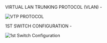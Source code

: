 VIRTUAL LAN TRUNKING PROTOCOL (VLAN) -

![VTP PROTOCOL](https://github.com/user-attachments/assets/53a8ba45-2037-4a17-9990-4f0f1c5b73c2)

1ST SWITCH CONFIGURATION -

![1st Switch Configuration](https://github.com/user-attachments/assets/0e76a0c1-9b97-4e67-8835-3c4eb95fba8e)
